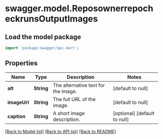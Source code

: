 # swagger.model.ReposownerrepocheckrunsOutputImages

## Load the model package
```dart
import 'package:swagger/api.dart';
```

## Properties
Name | Type | Description | Notes
------------ | ------------- | ------------- | -------------
**alt** | **String** | The alternative text for the image. | [default to null]
**imageUrl** | **String** | The full URL of the image. | [default to null]
**caption** | **String** | A short image description. | [optional] [default to null]

[[Back to Model list]](../README.md#documentation-for-models) [[Back to API list]](../README.md#documentation-for-api-endpoints) [[Back to README]](../README.md)

